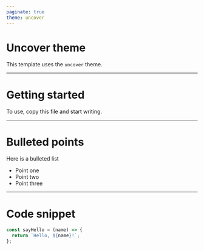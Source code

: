 ```yaml
---
paginate: true
theme: uncover
---
```


# Uncover theme

This template uses the `uncover` theme.

---

# Getting started

To use, copy this file and start writing.

---

# Bulleted points

Here is a bulleted list

- Point one
- Point two
- Point three

---

# Code snippet

```js
const sayHello = (name) => {
  return `Hello, ${name}!`;
};
```
